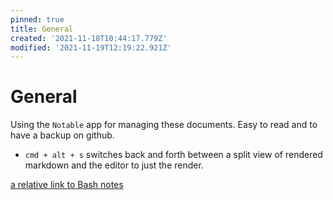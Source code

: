 ```yaml
---
pinned: true
title: General
created: '2021-11-18T10:44:17.779Z'
modified: '2021-11-19T12:19:22.921Z'
---
```


# General

Using the `Notable` app for managing these documents. Easy to read and to have a backup on github.

- `cmd + alt + s` switches back and forth between a split view of rendered markdown and the editor to just the render.

[a relative link to Bash notes](Bash.md)
